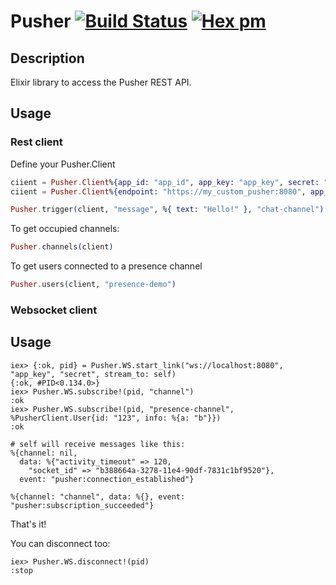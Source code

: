 # Pusher [![Build Status](https://travis-ci.org/edgurgel/pusher.png?branch=master)](https://travis-ci.org/edgurgel/pusher) [![Hex pm](http://img.shields.io/hexpm/v/pusher.svg?style=flat)](https://hex.pm/packages/pusher)
## Description

Elixir library to access the Pusher REST API.

## Usage

### Rest client

Define your Pusher.Client

```elixir
ciient = Pusher.Client%{app_id: "app_id", app_key: "app_key", secret: "my_secret"}
ciient = Pusher.Client%{endpoint: "https://my_custom_pusher:8080", app_id: "app_id", app_key: "app_key", secret: "my_secret"}
```

```elixir
Pusher.trigger(client, "message", %{ text: "Hello!" }, "chat-channel")
```

To get occupied channels:

```elixir
Pusher.channels(client)
```

To get users connected to a presence channel

```elixir
Pusher.users(client, "presence-demo")
```

### Websocket client

## Usage

```iex
iex> {:ok, pid} = Pusher.WS.start_link("ws://localhost:8080", "app_key", "secret", stream_to: self)
{:ok, #PID<0.134.0>}
iex> Pusher.WS.subscribe!(pid, "channel")
:ok
iex> Pusher.WS.subscribe!(pid, "presence-channel", %PusherClient.User{id: "123", info: %{a: "b"}})
:ok
```

```iex
# self will receive messages like this:
%{channel: nil,
  data: %{"activity_timeout" => 120,
    "socket_id" => "b388664a-3278-11e4-90df-7831c1bf9520"},
  event: "pusher:connection_established"}

%{channel: "channel", data: %{}, event: "pusher:subscription_succeeded"}
```

That's it!

You can disconnect too:

```iex
iex> Pusher.WS.disconnect!(pid)
:stop
```
